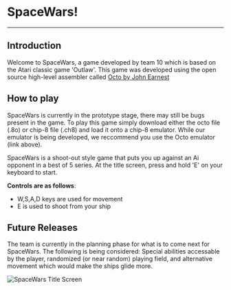 # **SpaceWars!**
___
## Introduction
Welcome to SpaceWars, a game developed by team 10 which is based on the Atari classic game 'Outlaw'. This game was developed using the open source high-level assembler called [Octo by John Earnest](https://github.com/JohnEarnest/Octo)

## How to play
SpaceWars is currently in the prototype stage, there may still be bugs present in the game. To play this game simply download either the octo file (.8o) or chip-8 file (.ch8) and load it onto a chip-8 emulator. While our emulator is being developed, we reccommend you use the Octo emulator (link above).

SpaceWars is a shoot-out style game that puts you up against an Ai opponent in a best of 5 series. At the title screen, press and hold 'E' on your keyboard to start.

**Controls are as follows**:
- W,S,A,D keys are used for movement
- E is used to shoot from your ship


## Future Releases
The team is currently in the planning phase for what is to come next for SpaceWars. The following is being considered: Special abilities accessable by the player, randomized (or near random) playing field, and alternative movement which would make the ships glide more.

![SpaceWars Title Screen](https://raw.githubusercontent.com/hyperL1ght/cmpt276_chip8/blob/dev/games/game1/titlescreen.PNG)
